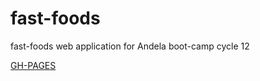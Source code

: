 # fast-foods
fast-foods web application for Andela boot-camp cycle 12 

[GH-PAGES](https://kyakusahmed.github.io/fast-foods/UI/)
